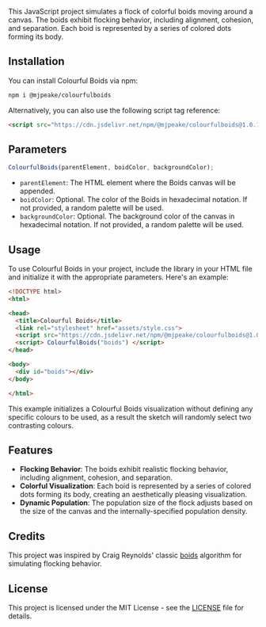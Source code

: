 This JavaScript project simulates a flock of colorful boids moving around a canvas. The boids exhibit flocking behavior, including alignment, cohesion, and separation. Each boid is represented by a series of colored dots forming its body.

## Installation

You can install Colourful Boids via npm:
```bash
npm i @mjpeake/colourfulboids
```

Alternatively, you can also use the following script tag reference:
```html
<script src="https://cdn.jsdelivr.net/npm/@mjpeake/colourfulboids@1.0.1/dist/colourfulboids.js"></script>
```

## Parameters

```javascript
ColourfulBoids(parentElement, boidColor, backgroundColor);
```

- `parentElement`: The HTML element where the Boids canvas will be appended.
- `boidColor`: Optional. The color of the Boids in hexadecimal notation. If not provided, a random palette will be used.
- `backgroundColor`: Optional. The background color of the canvas in hexadecimal notation. If not provided, a random palette will be used.

## Usage

To use Colourful Boids in your project, include the library in your HTML file and initialize it with the appropriate parameters. Here's an example:

```html {linenos=inline}
<!DOCTYPE html>
<html>

<head>
  <title>Colourful Boids</title>
  <link rel="stylesheet" href="assets/style.css">
  <script src="https://cdn.jsdelivr.net/npm/@mjpeake/colourfulboids@1.0.1/dist/colourfulboids.js"></script>
  <script> ColourfulBoids("boids") </script>
</head>

<body>
  <div id="boids"></div>
</body>

</html>
```

This example initializes a Colourful Boids visualization without defining any specific colours to be used, as a result the sketch will randomly select two contrasting colours.

## Features

- **Flocking Behavior**: The boids exhibit realistic flocking behavior, including alignment, cohesion, and separation.
- **Colorful Visualization**: Each boid is represented by a series of colored dots forming its body, creating an aesthetically pleasing visualization.
- **Dynamic Population**: The population size of the flock adjusts based on the size of the canvas and the internally-specified population density.

## Credits

This project was inspired by Craig Reynolds' classic [boids](https://www.red3d.com/cwr/boids/) algorithm for simulating flocking behavior.

## License

This project is licensed under the MIT License - see the [LICENSE](https://github.com/mjpeake/colourfulboids/blob/main/LICENSE) file for details.